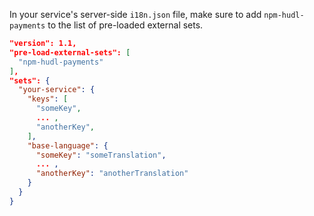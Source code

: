 In your service's server-side `i18n.json` file, make sure to add `npm-hudl-payments` to the list of pre-loaded external sets.

```json
"version": 1.1,
"pre-load-external-sets": [
  "npm-hudl-payments"
],
"sets": {
  "your-service": {
    "keys": [
      "someKey",
      ... ,
      "anotherKey",
    ],
    "base-language": {
      "someKey": "someTranslation",
      ... ,
      "anotherKey": "anotherTranslation"
    }
  }
}
```
